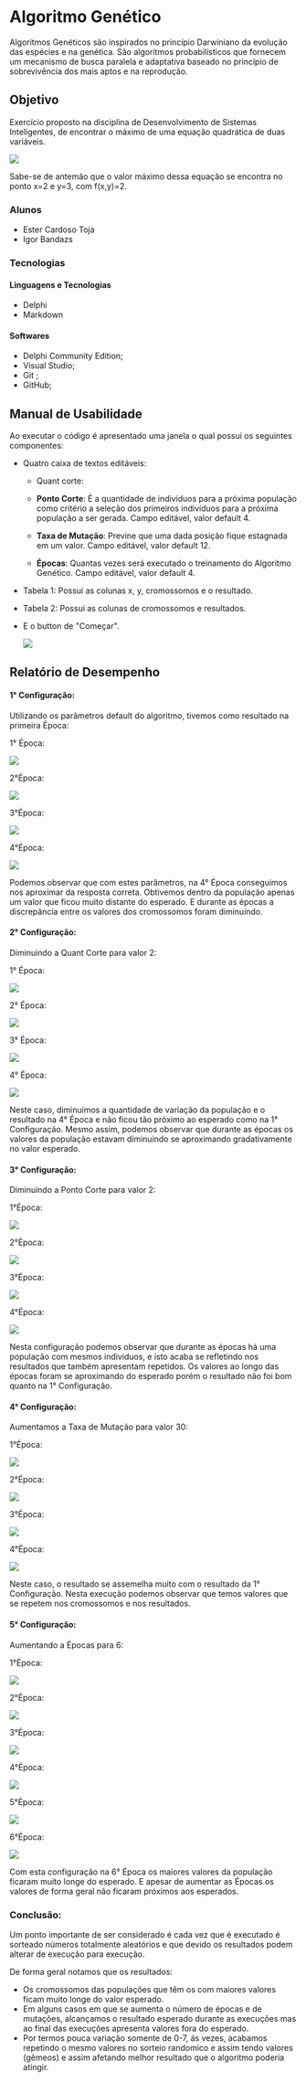 # Algoritmo Genético 

Algoritmos Genéticos são inspirados no princípio Darwiniano da evolução das espécies e na genética. São algoritmos probabilísticos que fornecem um mecanismo de busca paralela e adaptativa baseado no princípio de sobrevivência dos mais aptos e na reprodução.

## Objetivo 

Exercício proposto na disciplina de Desenvolvimento de Sistemas Inteligentes, de encontrar o máximo de uma
equação quadrática de duas variáveis.

![](imge/formula.png)

Sabe-se de antemão que o valor máximo dessa equação se encontra no ponto x=2 e y=3, com f(x,y)=2.

### Alunos 

- Ester Cardoso Toja
- Igor Bandazs

### Tecnologias 

#### Linguagens e Tecnologias
- Delphi 
- Markdown

#### Softwares 
- Delphi Community Edition;
- Visual Studio;
- Git ;
- GitHub;
  
## Manual de Usabilidade

Ao executar o código é apresentado uma janela o qual possui os seguintes componentes:
    
- Quatro caixa de textos editáveis:
  - Quant corte: 

  - **Ponto Corte**: É a quantidade de indivíduos para a próxima população como critério a seleção dos primeiros indivíduos para a próxima população a ser gerada. Campo editável, valor default 4. 


  - **Taxa de Mutação**: Previne que uma dada posição fique estagnada em um valor.  Campo editável, valor default 12. 

  - **Épocas**: 
    Quantas vezes será executado o treinamento do Algoritmo Genético. Campo editável, valor default 4.


- Tabela 1: Possui as colunas x, y, cromossomos e o resultado. 


- Tabela 2: Possui as colunas de cromossomos e resultados.

- E o button de "Começar".

  ![](imge/janela1.png)

## Relatório de Desempenho 

#### 1° Configuração: 

Utilizando os parâmetros default do algoritmo, tivemos como resultado na primeira Época:

1° Época: 

  ![](imge/janela3.png)

2°Época: 

  ![](imge/janela4.png)

3°Época: 

  ![](imge/janela5.png)

4°Época: 

  ![](imge/janela6.png)

Podemos observar que com estes parâmetros, na 4° Época conseguimos nos aproximar da resposta correta. Obtivemos dentro da população apenas um valor que ficou muito distante do esperado. E durante as épocas a discrepância  entre os valores dos cromossomos foram diminuindo. 

#### 2° Configuração: 

Diminuindo a Quant Corte para valor 2:

1° Época:

  ![](imge/janela7.png)

2° Época: 

  ![](imge/janela8.png)

3° Época:

  ![](imge/janela9.png)

4° Época:

  ![](imge/janela10.png)

Neste caso, diminuímos  a quantidade de variação da população e o resultado na 4° Época e não ficou tão próximo ao esperado como na 1° Configuração. Mesmo  assim, podemos observar que durante as épocas os valores da população estavam diminuindo se aproximando gradativamente no valor esperado.

#### 3° Configuração: 

Diminuindo a Ponto Corte para valor 2:

1°Época: 

  ![](imge/janela11.png)

2°Época: 

  ![](imge/janela12.png)

3°Época: 

  ![](imge/janela13.png)

4°Época: 

  ![](imge/janela14.png)

Nesta configuração podemos observar que durante as épocas há uma população com mesmos indivíduos, e isto acaba se refletindo nos resultados que também apresentam repetidos.
Os valores ao longo das épocas foram se aproximando do esperado porém o resultado não foi bom quanto na 1° Configuração.

#### 4° Configuração: 

Aumentamos a Taxa de Mutação para valor 30:

1°Época: 

  ![](imge/janela15.png)

2°Época: 

  ![](imge/janela16.png)

3°Época: 

  ![](imge/janela17.png)

4°Época: 

  ![](imge/janela18.png)

  Neste caso, o resultado se assemelha muito com o resultado da 1° Configuração. Nesta execução podemos observar que temos valores que se repetem nos cromossomos e nos resultados.


  #### 5° Configuração: 

Aumentando a Épocas para 6:

1°Época: 

  ![](imge/janela19.png)

2°Época: 

  ![](imge/janela20.png)

3°Época: 

  ![](imge/janela21.png)

4°Época: 

  ![](imge/janela22.png)

5°Época: 

  ![](imge/janela23.png)

6°Época: 

  ![](imge/janela24.png)

  
Com esta configuração na 6° Época os maiores valores da população ficaram muito longe do esperado. E apesar de aumentar as Épocas os valores de forma geral não ficaram próximos aos esperados.


### Conclusão:

Um ponto importante de ser considerado é cada vez que é executado é sorteado números totalmente aleatórios e que devido os resultados podem alterar de execução para execução.

De forma geral notamos que os resultados:
- Os cromossomos das populações que têm os com maiores valores ficam muito longe do valor esperado.
- Em alguns casos em que se aumenta o número de épocas e de mutações, alcançamos o resultado esperado durante as execuções mas ao final das execuções apresenta valores fora do esperado.
- Por termos pouca variação somente de 0-7, ás vezes, acabamos repetindo o mesmo valores no sorteio randomico e assim tendo valores (gêmeos) e assim afetando melhor resultado que o algoritmo poderia atingir.
